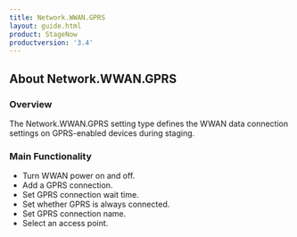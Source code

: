 ```yaml
---
title: Network.WWAN.GPRS
layout: guide.html
product: StageNow
productversion: '3.4'
---
```


## About Network.WWAN.GPRS

### Overview
The Network.WWAN.GPRS setting type defines the WWAN data connection settings on GPRS-enabled devices during staging.

### Main Functionality

* Turn WWAN power on and off. 
* Add a GPRS connection.
* Set GPRS connection wait time.
* Set whether GPRS is always connected.
* Set GPRS connection name.
* Select an access point. 














